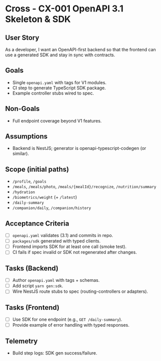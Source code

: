 # Cross - CX-001 OpenAPI 3.1 Skeleton & SDK

## User Story

As a developer, I want an OpenAPI-first backend so that the frontend can use a generated SDK and stay in sync with contracts.

## Goals

- Single `openapi.yaml` with tags for V1 modules.
- CI step to generate TypeScript SDK package.
- Example controller stubs wired to spec.

## Non-Goals

- Full endpoint coverage beyond V1 features.

## Assumptions

- Backend is NestJS; generator is openapi-typescript-codegen (or similar).

## Scope (initial paths)

- `/profile`, `/goals`
- `/meals`, `/meals/photo`, `/meals/{mealId}/recognize`, `/nutrition/summary`
- `/hydration`
- `/biometrics/weight` (+ `/latest`)
- `/daily-summary`
- `/companion/daily`, `/companion/history`

## Acceptance Criteria

- [ ] `openapi.yaml` validates (3.1) and commits in repo.
- [ ] `packages/sdk` generated with typed clients.
- [ ] Frontend imports SDK for at least one call (smoke test).
- [ ] CI fails if spec invalid or SDK not regenerated after changes.

## Tasks (Backend)

- [ ] Author `openapi.yaml` with tags + schemas.
- [ ] Add script `yarn gen:sdk`.
- [ ] Wire NestJS route stubs to spec (routing-controllers or adapters).

## Tasks (Frontend)

- [ ] Use SDK for one endpoint (e.g., `GET /daily-summary`).
- [ ] Provide example of error handling with typed responses.

## Telemetry

- Build step logs: SDK gen success/failure.
